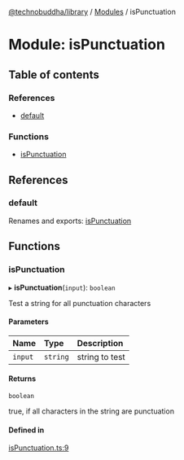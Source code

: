 [@technobuddha/library](../../README.md) / [Modules](../Modules.md) / isPunctuation

# Module: isPunctuation

## Table of contents

### References

- [default](isPunctuation.md#default)

### Functions

- [isPunctuation](isPunctuation.md#ispunctuation)

## References

### default

Renames and exports: [isPunctuation](isPunctuation.md#ispunctuation)

## Functions

### isPunctuation

▸ **isPunctuation**(`input`): `boolean`

Test a string for all punctuation characters

#### Parameters

| Name | Type | Description |
| :------ | :------ | :------ |
| `input` | `string` | string to test |

#### Returns

`boolean`

true, if all characters in the string are punctuation

#### Defined in

[isPunctuation.ts:9](../../src/isPunctuation.ts#L9)

